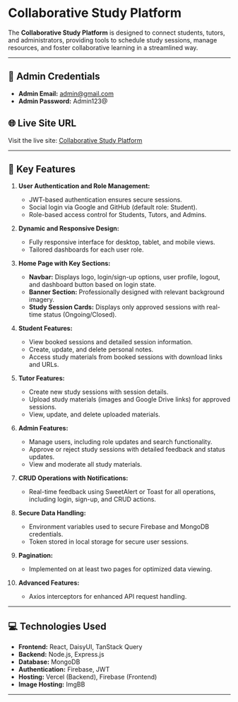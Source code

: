 # Collaborative Study Platform

The **Collaborative Study Platform** is designed to connect students, tutors, and administrators, providing tools to schedule study sessions, manage resources, and foster collaborative learning in a streamlined way.

---

## 🔑 Admin Credentials

- **Admin Email:** admin@gmail.com
- **Admin Password:** Admin123@

## 🌐 Live Site URL

Visit the live site: [Collaborative Study Platform](https://collaborative-study-platform.web.app)

---

## 📜 Key Features

1. **User Authentication and Role Management:**

   - JWT-based authentication ensures secure sessions.
   - Social login via Google and GitHub (default role: Student).
   - Role-based access control for Students, Tutors, and Admins.

2. **Dynamic and Responsive Design:**

   - Fully responsive interface for desktop, tablet, and mobile views.
   - Tailored dashboards for each user role.

3. **Home Page with Key Sections:**

   - **Navbar:** Displays logo, login/sign-up options, user profile, logout, and dashboard button based on login state.
   - **Banner Section:** Professionally designed with relevant background imagery.
   - **Study Session Cards:** Displays only approved sessions with real-time status (Ongoing/Closed).

4. **Student Features:**

   - View booked sessions and detailed session information.
   - Create, update, and delete personal notes.
   - Access study materials from booked sessions with download links and URLs.

5. **Tutor Features:**

   - Create new study sessions with session details.
   - Upload study materials (images and Google Drive links) for approved sessions.
   - View, update, and delete uploaded materials.

6. **Admin Features:**

   - Manage users, including role updates and search functionality.
   - Approve or reject study sessions with detailed feedback and status updates.
   - View and moderate all study materials.

7. **CRUD Operations with Notifications:**

   - Real-time feedback using SweetAlert or Toast for all operations, including login, sign-up, and CRUD actions.

8. **Secure Data Handling:**

   - Environment variables used to secure Firebase and MongoDB credentials.
   - Token stored in local storage for secure user sessions.

9. **Pagination:**

   - Implemented on at least two pages for optimized data viewing.

10. **Advanced Features:**
    - Axios interceptors for enhanced API request handling.

---

## 💻 Technologies Used

- **Frontend:** React, DaisyUI, TanStack Query
- **Backend:** Node.js, Express.js
- **Database:** MongoDB
- **Authentication:** Firebase, JWT
- **Hosting:** Vercel (Backend), Firebase (Frontend)
- **Image Hosting:** ImgBB

---
